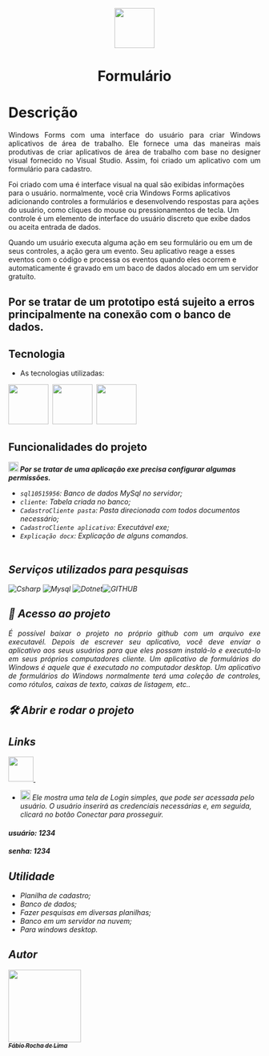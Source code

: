 <p align="center">
<img src="https://img.icons8.com/clouds/100/000000/form.png"width="80px"/>
 <h1 align="center"> Formulário</h1></p>

 
# Descrição
<p align="justify">Windows Forms com uma interface do usuário para criar Windows aplicativos de área de trabalho. Ele fornece uma das maneiras mais produtivas de criar aplicativos de área de trabalho com base no designer visual fornecido no Visual Studio. Assim, foi criado um aplicativo com um formulário para cadastro.

Foi criado com uma é interface visual na qual são exibidas informações para o usuário. normalmente, você cria Windows Forms aplicativos adicionando controles a formulários e desenvolvendo respostas para ações do usuário, como cliques do mouse ou pressionamentos de tecla. Um controle é um elemento de interface do usuário discreto que exibe dados ou aceita entrada de dados.

Quando um usuário executa alguma ação em seu formulário ou em um de seus controles, a ação gera um evento. Seu aplicativo reage a esses eventos com o código e processa os eventos quando eles ocorrem e automaticamente é gravado em um baco de dados alocado em um servidor gratuíto.

## Por se tratar de um prototipo está sujeito a erros principalmente na conexão com o banco de dados.
</p>
 
 
## Tecnologia
 
* As tecnologias utilizadas:<br>
<p>
<img src="https://img.icons8.com/color/48/000000/c-sharp-logo.png"width="80px"/>&nbsp
<img src="https://img.icons8.com/color/48/000000/mysql-logo.png"width="80px"/>&nbsp
<img src="https://img.icons8.com/color/48/000000/visual-studio--v1.png"width="80px"/>
</p>


 ## Funcionalidades do projeto
<b><i>
<img src="https://img.icons8.com/emoji/48/000000/warning-emoji.png" width="20px"/>
Por se tratar de uma aplicação exe precisa configurar algumas permissões.<i></b>
- `sql10515956`:  Banco de dados MySql no servidor;
- `cliente`:  Tabela criada no banco;
- `CadastroCliente pasta`:  Pasta direcionada com todos documentos necessário;
- `CadastroCliente aplicativo`:  Executável exe;
- `Explicação docx`:  Explicação de alguns comandos.<br><br>

## Serviços utilizados para pesquisas
 
 ![Csharp](https://img.shields.io/badge/-CSharp-02569B?logo=CSharp&logoColor=white&style=for-the-badge)
 ![Mysql](https://img.shields.io/badge/-Mysql-02569g?logo=Mysql&logoColor=white&style=for-the-badge)
 ![Dotnet](https://img.shields.io/badge/-DotNet-00008C?logo=DotNet&logoColor=white&style=for-the-badge)![GITHUB](https://img.shields.io/badge/-github-111507G?logo=github&logoColor=white&&style=for-the-badge)
 <br>

 
## 📁 Acesso ao projeto
<p align="justify">
<i>É possível baixar o projeto no próprio github com um arquivo exe executavél.
Depois de escrever seu aplicativo, você deve enviar o aplicativo aos seus usuários para que eles possam instalá-lo e executá-lo em seus próprios computadores cliente. Um aplicativo de formulários do Windows é aquele que é executado no computador desktop. Um aplicativo de formulários do Windows normalmente terá uma coleção de controles, como rótulos, caixas de texto, caixas de listagem, etc..</i>

## 🛠️ Abrir e rodar o projeto
## Links
<a href="https://github.com/fabio-0611/Cadastro-Cliente">
<p justify-items="center"><img src="https://cdn.icon-icons.com/icons2/2351/PNG/512/logo_github_icon_143196.png" width="50px">&nbsp
 </P></a>

- <img src="https://img.icons8.com/emoji/48/000000/warning-emoji.png" width="20px"/> Ele mostra uma tela de Login simples, que pode ser acessada pelo usuário. O usuário inserirá as credenciais necessárias e, em seguida, clicará no botão Conectar para prosseguir.
#### usuário: 1234
#### senha: 1234

## Utilidade
 
  - Planilha de cadastro;
  - Banco de dados;
  - Fazer pesquisas em diversas planilhas;
  - Banco em um servidor na nuvem;
  - Para windows desktop.<br>
 
 
 ## Autor
 
 [<img src="https://avatars.githubusercontent.com/u/63213686?s=400&u=e24b998ffba407947eece8ca64b3c1230047f515&v=4" width="145px"><br><sub align="center" ><b color="white">Fábio Rocha de Lima</b></sub>](https://github.com/fabio-0611) 

